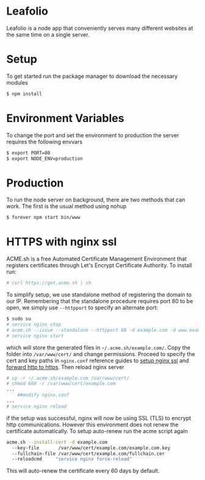 # Leafolio

Leafolio is a node app that conveniently serves many different websites at the same time on a single server.

# Setup

To get started run the package manager to download the necessary modules

```sh
$ npm install
```

# Environment Variables

To change the port and set the environment to production the server requires the following envvars

```sh
$ export PORT=80
$ export NODE_ENV=production
```

# Production

To run the node server on background, there are two methods that can work. The first is the usual method using nohup

```sh
$ forever npm start bin/www
```

# HTTPS with nginx ssl


ACME.sh is a free Automated Certificate Management Environment that registers certificates through Let's Encrypt Certificate Authority. To install run:

```sh
# curl https://get.acme.sh | sh
```


To simplify setup, we use standalone method of registering the domain to our IP. Remembering that the standalone procedure requires port 80 to be open, we simply use `--httpport` to specify an alternate port:

```sh
$ sudo su
# service nginx stop
# acme.sh --issue --standalone --httpport 88 -d example.com -d www.example.com
# service nginx start
```

which will store the generated files in `~/.acme.sh/example.com/`. Copy the folder into `/var/www/cert/` and change permissions. Proceed to specify the cert and key paths in `nginx.conf` reference guides to [setup nginx ssl](http://nginx.org/en/docs/http/configuring_https_servers.html) and [forward http to https](https://www.bjornjohansen.no/redirect-to-https-with-nginx). Then reload nginx server

```sh
# cp -r ~/.acme.sh/example.com /var/www/cert/
# chmod 660 -r /var/www/cert/example.com
...
    ##modify nginx.conf
...
# service nginx reload
```

if the setup was successful, nginx will now be using SSL (TLS) to encrypt http communications. However this environment does not renew the certificate automatically. To setup auto-renew run the acme script again

```sh
acme.sh --install-cert -d example.com
  --key-file       /var/www/cert/example.com/example.com.key
  --fullchain-file /var/www/cert/example.com/fullchain.cer
  --reloadcmd     "service nginx force-reload"
```

This will auto-renew the certificate every 60 days by default.

